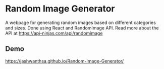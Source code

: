 # Random Image Generator
A webpage for generating random images based on different categories and sizes.
Done using React and RandomImage API.
Read more about the API at https://api-ninjas.com/api/randomimage

## Demo
https://jashwanthsa.github.io/Random-Image-Generator/
